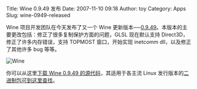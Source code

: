 Title: Wine 0.9.49 发布
Date: 2007-11-10 09:18
Author: toy
Category: Apps
Slug: wine-0949-released

Wine 项目开发团队在今天发布了又一个 Wine
更新版本──[0.9.49](http://winehq.org/?announce=0.9.49)。本版本的主要更改包括：修正了很多复制保护方面的问题，GLSL
现在默认支持 Direct3D，修正了许多内存错误，支持 TOPMOST 窗口，开始实现
inetcomm dll，以及修正了其他许多 bug 等等。

![Wine](http://i.linuxtoy.org/i/2007/04/winehq.png)

你可以从这里[下载 Wine 0.9.49
的源代码](http://prdownloads.sourceforge.net/wine/wine-0.9.49.tar.bz2)，其适用于各主流
Linux
发行版本的[二进制包可到这里查找](http://winehq.org/site/download)。
